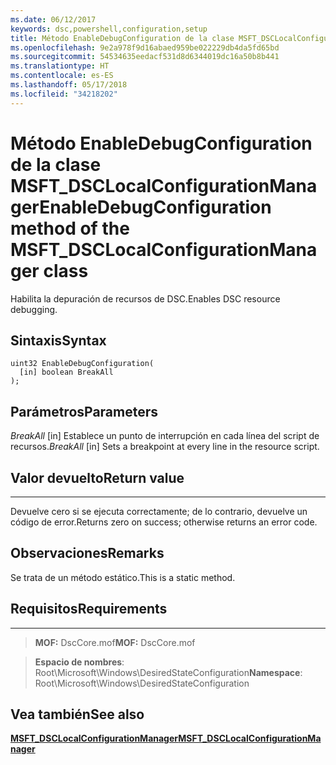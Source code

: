 ```yaml
---
ms.date: 06/12/2017
keywords: dsc,powershell,configuration,setup
title: Método EnableDebugConfiguration de la clase MSFT_DSCLocalConfigurationManager
ms.openlocfilehash: 9e2a978f9d16abaed959be022229db4da5fd65bd
ms.sourcegitcommit: 54534635eedacf531d8d6344019dc16a50b8b441
ms.translationtype: HT
ms.contentlocale: es-ES
ms.lasthandoff: 05/17/2018
ms.locfileid: "34218202"
---
```

# <a name="enabledebugconfiguration-method-of-the-msftdsclocalconfigurationmanager-class"></a><span data-ttu-id="331aa-103">Método EnableDebugConfiguration de la clase MSFT_DSCLocalConfigurationManager</span><span class="sxs-lookup"><span data-stu-id="331aa-103">EnableDebugConfiguration method of the MSFT_DSCLocalConfigurationManager class</span></span>

<span data-ttu-id="331aa-104">Habilita la depuración de recursos de DSC.</span><span class="sxs-lookup"><span data-stu-id="331aa-104">Enables DSC resource debugging.</span></span>

<a name="syntax"></a><span data-ttu-id="331aa-105">Sintaxis</span><span class="sxs-lookup"><span data-stu-id="331aa-105">Syntax</span></span>
------

```mof
uint32 EnableDebugConfiguration(
  [in] boolean BreakAll
);
```

<a name="parameters"></a><span data-ttu-id="331aa-106">Parámetros</span><span class="sxs-lookup"><span data-stu-id="331aa-106">Parameters</span></span>
----------

<span data-ttu-id="331aa-107">*BreakAll* \[in\] Establece un punto de interrupción en cada línea del script de recursos.</span><span class="sxs-lookup"><span data-stu-id="331aa-107">*BreakAll* \[in\] Sets a breakpoint at every line in the resource script.</span></span>

## <a name="return-value"></a><span data-ttu-id="331aa-108">Valor devuelto</span><span class="sxs-lookup"><span data-stu-id="331aa-108">Return value</span></span>
------------

<span data-ttu-id="331aa-109">Devuelve cero si se ejecuta correctamente; de lo contrario, devuelve un código de error.</span><span class="sxs-lookup"><span data-stu-id="331aa-109">Returns zero on success; otherwise returns an error code.</span></span>

## <a name="remarks"></a><span data-ttu-id="331aa-110">Observaciones</span><span class="sxs-lookup"><span data-stu-id="331aa-110">Remarks</span></span>

<span data-ttu-id="331aa-111">Se trata de un método estático.</span><span class="sxs-lookup"><span data-stu-id="331aa-111">This is a static method.</span></span>

## <a name="requirements"></a><span data-ttu-id="331aa-112">Requisitos</span><span class="sxs-lookup"><span data-stu-id="331aa-112">Requirements</span></span>
------------
><span data-ttu-id="331aa-113">**MOF:** DscCore.mof</span><span class="sxs-lookup"><span data-stu-id="331aa-113">**MOF:** DscCore.mof</span></span>

><span data-ttu-id="331aa-114">**Espacio de nombres**: Root\Microsoft\Windows\DesiredStateConfiguration</span><span class="sxs-lookup"><span data-stu-id="331aa-114">**Namespace**: Root\Microsoft\Windows\DesiredStateConfiguration</span></span>


## <a name="see-also"></a><span data-ttu-id="331aa-115">Vea también</span><span class="sxs-lookup"><span data-stu-id="331aa-115">See also</span></span>


[<span data-ttu-id="331aa-116">**MSFT_DSCLocalConfigurationManager**</span><span class="sxs-lookup"><span data-stu-id="331aa-116">**MSFT_DSCLocalConfigurationManager**</span></span>](msft-dsclocalconfigurationmanager.md)